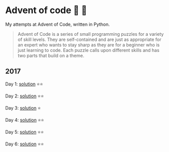 # Advent of code :gift: :christmas_tree:

My attempts at Advent of Code, written in Python.

> Advent of Code is a series of small programming puzzles for a variety of skill levels. They are self-contained and are just as appropriate for an expert who wants to stay sharp as they are for a beginner who is just learning to code. Each puzzle calls upon different skills and has two parts that build on a theme.

## 2017

Day 1: [solution](year_2017/day_01/) :star::star:

Day 2: [solution](year_2017/day_02/) :star::star:

Day 3: [solution](year_2017/day_03/) :star:

Day 4: [solution](year_2017/day_04/) :star::star:

Day 5: [solution](year_2017/day_05/) :star::star:

Day 6: [solution](year_2017/day_06/) :star::star:
